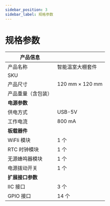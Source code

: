 ```yaml
---
sidebar_position: 3
sidebar_label: 规格参数
---
```


# 规格参数

| **产品信息**       |                  |
| ------------------ | ---------------- |
| 产品名称           | 智能温室大棚套件 |
| SKU                |                  |
| 产品尺寸           | 120 mm × 120 mm  |
| 产品重量（含包装） |                  |
| **电源参数**       |                  |
| 供电方式           | USB-5V           |
| 工作电流           | 800 mA           |
| **板载器件**       |                  |
| WiFIi 模块         | 1 个             |
| RTC 时钟模块       | 1 个             |
| 无源蜂鸣器模块     | 1 个             |
| 电源拨动开关       | 1 个             |
| **扩展接口参数**   |                  |
| IIC 接口           | 3 个             |
| GPIO 接口          | 14 个            |
